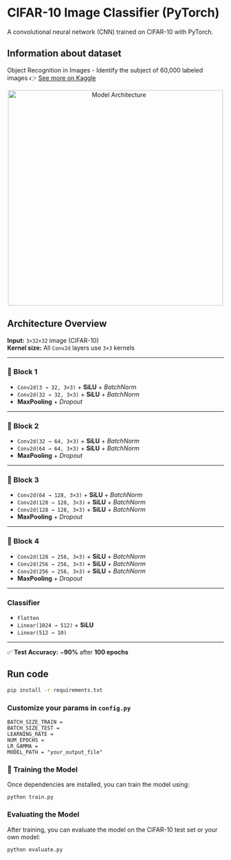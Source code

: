 # CIFAR-10 Image Classifier (PyTorch)

A convolutional neural network (CNN) trained on CIFAR-10 with PyTorch.

## Information about dataset

Object Recognition in Images - Identify the subject of 60,000 labeled images
👉 [See more on Kaggle](https://www.kaggle.com/c/cifar-10/)
<p align="center">
  <img src="https://production-media.paperswithcode.com/datasets/4fdf2b82-2bc3-4f97-ba51-400322b228b1.png" alt="Model Architecture" width="500"/>
</p>


## Architecture Overview

**Input:** `3×32×32` image (CIFAR-10)  
**Kernel size:** All `Conv2d` layers use `3×3` kernels

---

### 🔷 Block 1
- `Conv2d(3 → 32, 3×3)` + **SiLU** + *BatchNorm*
- `Conv2d(32 → 32, 3×3)` + **SiLU** + *BatchNorm*
- **MaxPooling** + *Dropout*

---

### 🔷 Block 2
- `Conv2d(32 → 64, 3×3)` + **SiLU** + *BatchNorm*
- `Conv2d(64 → 64, 3×3)` + **SiLU** + *BatchNorm*
- **MaxPooling** + *Dropout*

---

### 🔷 Block 3
- `Conv2d(64 → 128, 3×3)` + **SiLU** + *BatchNorm*
- `Conv2d(128 → 128, 3×3)` + **SiLU** + *BatchNorm*
- `Conv2d(128 → 128, 3×3)` + **SiLU** + *BatchNorm*
- **MaxPooling** + *Dropout*

---

### 🔷 Block 4
- `Conv2d(128 → 256, 3×3)` + **SiLU** + *BatchNorm*
- `Conv2d(256 → 256, 3×3)` + **SiLU** + *BatchNorm*
- `Conv2d(256 → 256, 3×3)` + **SiLU** + *BatchNorm*
- **MaxPooling** + *Dropout*

---

### Classifier
- `Flatten`
- `Linear(1024 → 512)` + **SiLU**
- `Linear(512 → 10)`

---

✅ **Test Accuracy:** ~**90%** after **100 epochs**



## Run code

```bash
pip install -r requirements.txt
```

### Customize your params in `config.py`

```
BATCH_SIZE_TRAIN = 
BATCH_SIZE_TEST = 
LEARNING_RATE =
NUM_EPOCHS =
LR_GAMMA = 
MODEL_PATH = "your_output_file"
```
### 🚀 Training the Model

Once dependencies are installed, you can train the model using:

```
python train.py
```

### Evaluating the Model
After training, you can evaluate the model on the CIFAR-10 test set or your own model:

```
python evaluate.py
```
